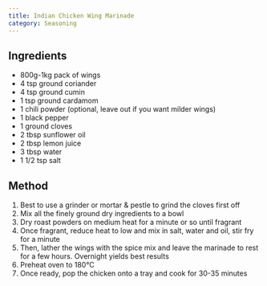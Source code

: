 ```yaml
---
title: Indian Chicken Wing Marinade
category: Seasoning
---
```


## Ingredients

- 800g-1kg pack of wings
- 4 tsp ground coriander
- 4 tsp ground cumin
- 1 tsp ground cardamom
- 1 chili powder (optional, leave out if you want milder wings)
- 1 black pepper
- 1 ground cloves
- 2 tbsp sunflower oil
- 2 tbsp lemon juice
- 3 tbsp water
- 1 1/2 tsp salt

## Method

1. Best to use a grinder or mortar & pestle to grind the cloves first off
2. Mix all the finely ground dry ingredients to a bowl
3. Dry roast powders on medium heat for a minute or so until fragrant
4. Once fragrant, reduce heat to low and mix in salt, water and oil, stir fry for a minute
5. Then, lather the wings with the spice mix and leave the marinade to rest for a few hours. Overnight yields best
   results
6. Preheat oven to 180°C
7. Once ready, pop the chicken onto a tray and cook for 30-35 minutes
